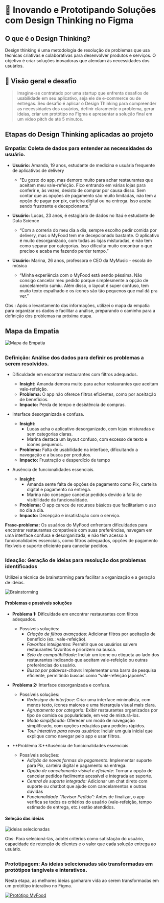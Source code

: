 # 🎯 Inovando e Prototipando Soluções com Design Thinking no Figma

## O que é o Design Thinking?
Design thinking é uma metodologia de resolução de problemas que usa técnicas criativas e colaborativas para desenvolver produtos e serviços. O objetivo é criar soluções inovadoras que atendam às necessidades dos usuários. 

## 📌 Visão geral e desafio 
> Imagine-se contratado por uma startup que enfrenta desafios de usabilidade em seu aplicativo, seja ele de e-commerce ou de entregas. Seu desafio é aplicar o Design Thinking para compreender as necessidades dos usuários, definir claramente o problema, gerar ideias, criar um protótipo no Figma e apresentar a solução final em um vídeo pitch de até 5 minutos.

## Etapas do Design Thinking aplicadas ao projeto
### **Empatia:** Coleta de dados para entender as necessidades do usuário. 
   - **Usuário:** Amanda, 19 anos, estudante de medicina e usuária frequente de
aplicativos de delivery
     - "Eu gosto do app, mas demoro muito para achar restaurantes que
        aceitam meu vale-refeição. Fico entrando em várias lojas para conferir e,
        às vezes, desisto de comprar por causa disso. Sem contar que as opções
        de pagamento são muito limitadas, não tem a opção de pagar por pix,
        carteira digital ou na entrega. Isso acaba sendo frustrante e
        decepcionante.”

   - **Usuário:** Lucas, 23 anos, é estagiário de dados no Itaú e estudante de Data
Science 
     - “Com a correria do meu dia a dia, sempre escolho pedir comida por
        delivery, mas o MyFood tem me decepcionado bastante. O aplicativo é
        muito desorganizado, com todas as lojas misturadas, e não tem como
        separar por categorias. Isso dificulta muito encontrar o que preciso e
        acaba me fazendo perder tempo.”

   - **Usuário:** Marina, 26 anos, professora e CEO da MyMusic - escola de música
     - “Minha experiência com o MyFood está sendo péssima. Não consigo
        cancelar meu pedido porque simplesmente a opção de cancelamento
        sumiu. Além disso, o layout é super confuso, tem muito texto espalhado
        e os ícones são tão pequenos que mal dá pra ver.” 

Obs.: Após o levantamento das informações, utilizei o mapa da empatia para organizar
os dados e facilitar a análise, preparando o caminho para a definição dos problemas na
próxima etapa. 

## Mapa da Empatia
![Mapa da Empatia](img01.png)

## 

### **Definição:** Análise dos dados para definir os problemas a serem resolvidos. 
   - Dificuldade em encontrar restaurantes com filtros adequados. 
     - **Insight:** Amanda demora muito para achar restaurantes que aceitam vale-refeição.
     - **Problema:** O app não oferece filtros eficientes, como por aceitação de benefícios.
     - **Impacto:** Perda de tempo e desistência de compras. 

   - Interface desorganizada e confusa.  
     - **Insight:** 
        - Lucas acha o aplicativo desorganizado, com lojas misturadas e
        sem categorias claras.
        - Marina destaca um layout confuso, com excesso de texto e
        ícones pequenos.
     - **Problema:** Falta de usabilidade na interface, dificultando a navegação e a busca por produtos.
     - **Impacto:** Frustração e desperdício de tempo 

   - Ausência de funcionalidades essenciais. 
     - **Insight:** 
        - Amanda sente falta de opções de pagamento como Pix, carteira digital e pagamento na entrega.
        - Marina não consegue cancelar pedidos devido à falta de visibilidade da funcionalidade.
     - **Problema:** O app carece de recursos básicos que facilitariam o uso no dia a dia.
     - **Impacto:** Decepção e insatisfação com o serviço.

**Frase-problema:** Os usuários do MyFood enfrentam dificuldades para encontrar
restaurantes compatíveis com suas preferências, navegam em uma interface confusa e
desorganizada, e não têm acesso a funcionalidades essenciais, como filtros adequados,
opções de pagamento flexíveis e suporte eficiente para cancelar pedidos. 

##

### **Ideação:** Geração de ideias para resolução dos problemas identificados
   Utilizei a técnica de brainstorming para facilitar a organização e a geração de ideias.

![Brainstorming](img02.png)

#### Problemas e possíveis soluções 

- **Problema 1:** Dificuldade em encontrar restaurantes com filtros adequados.
   - Possíveis soluções:
      - *Criação de filtros avançados:* Adicionar filtros por aceitação de benefício (ex.:
vale-refeição).
      - *Favoritos inteligentes:* Permitir que os usuários salvem restaurantes favoritos e
priorizem na busca.
      - *Selo de compatibilidade:* Incluir um ícone ou etiqueta ao lado dos restaurantes
indicando que aceitam vale-refeição ou outras preferências do usuário.
      - *Busca por palavras-chave:* Implementar uma barra de pesquisa eficiente,
permitindo buscas como “vale-refeição japonês”.

- **Problema 2:** Interface desorganizada e confusa.
   - Possíveis soluções:
      - *Redesigne da interface:* Criar uma interface minimalista, com menos texto, ícones maiores e uma hierarquia visual mais clara.
      - *Agrupamento por categoria:* Exibir restaurantes organizados por tipo de comida ou popularidade, em vez de misturá-los.
      - *Modo simplificado:* Oferecer um modo de navegação simplificado, com opções reduzidas para pedidos rápidos.
      - *Tour interativo para novos usuários:* Incluir um guia inicial que explique como navegar pelo app e usar filtros.

- **Problema 3:**Ausência de funcionalidades essenciais.
   - Possíveis soluções:
      - *Adição de novas formas de pagamento:* Implementar suporte para Pix, carteira digital e pagamento na entrega. 
      - *Opção de cancelamento visível e eficiente:* Tornar a opção de cancelar pedidos facilmente acessível e integrada ao suporte.
      - *Central de suporte integrada:* Adicionar um chat direto com suporte ou chatbot que ajude com cancelamentos e outras dúvidas
      - *Funcionalidade “Revisar Pedido”:* Antes de finalizar, o app verifica se todos os critérios do usuário (vale-refeição, tempo estimado de entrega, etc.) estão atendidos. 

#### Seleção das ideias
![ideias selecionadas](img03.png)

Obs: Para selecioná-las, adotei critérios como satisfação do usuário, capacidade de retenção de clientes e o valor que cada solução entrega ao usuário.

##

### **Prototipagem:** As ideias selecionadas são transformadas em protótipos tangíveis e interativos. 
   Nesta etapa, as melhores ideias ganharam vida ao serem transformadas em um protótipo interativo no Figma.
   
[![Protótipo MyFood](img04.png)](https://www.figma.com/proto/ZuxblvHa4jwkuAdYBUyuYf/Untitled?t=iKQ2D97SXigNvXXO-0&scaling=scale-down&content-scaling=fixed&page-id=0%3A1&node-id=32-4&starting-point-node-id=32%3A4)
